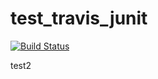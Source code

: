 # test_travis_junit

[![Build Status](https://travis-ci.org/apeinot/test_travis_junit.svg?branch=master)](https://travis-ci.org/apeinot/test_travis_junit)

test2
